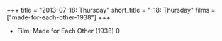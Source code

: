 +++
title = "2013-07-18: Thursday"
short_title = "-18: Thursday"
films = ["made-for-each-other-1938"]
+++


* Film: Made for Each Other (1938) 0
